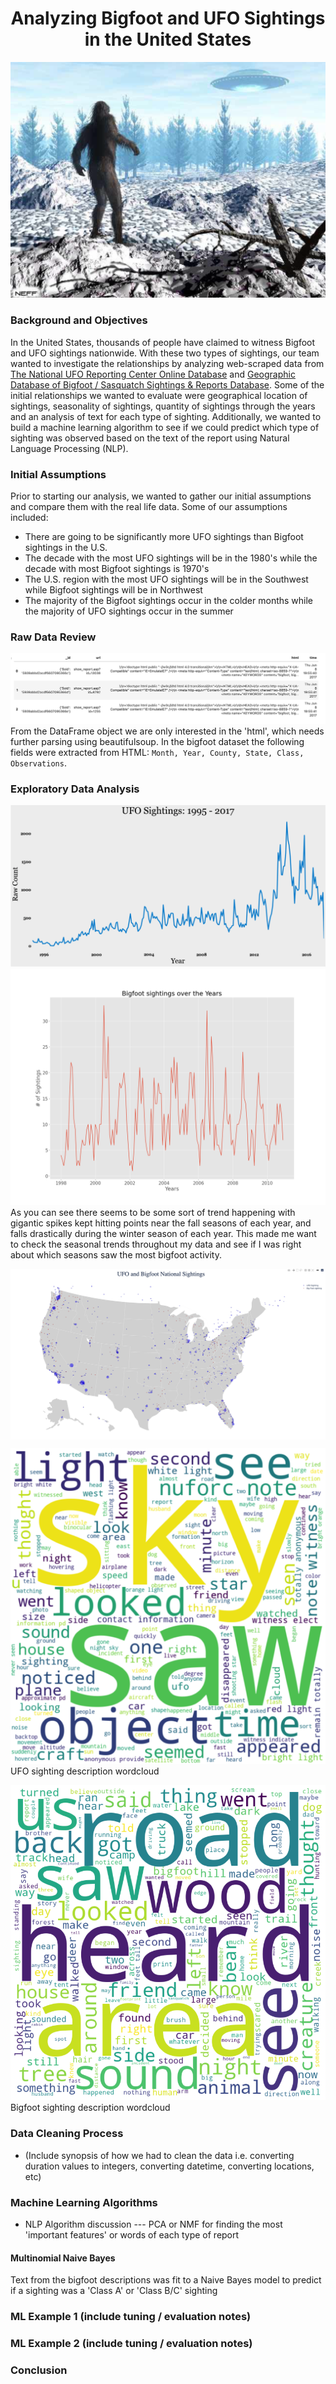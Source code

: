# <div align="center"> Analyzing Bigfoot and UFO Sightings in the United States

![Alt](./images/bigfoot_ufo.png)

### Background and Objectives

In the United States, thousands of people have claimed to witness Bigfoot and UFO sightings nationwide. With these two types of sightings, our team wanted to investigate the relationships by analyzing web-scraped data from [The National UFO Reporting Center Online Database](http://www.nuforc.org/webreports.html) and [Geographic Database of Bigfoot / Sasquatch Sightings & Reports Database](http://www.bfro.net/gdb/). Some of the initial relationships we wanted to evaluate were geographical location of sightings, seasonality of sightings, quantity of sightings through the years and an analysis of text for each type of sighting. Additionally, we wanted to build a machine learning algorithm to see if we could predict which type of sighting was observed based on the text of the report using Natural Language Processing (NLP). 

### Initial Assumptions

Prior to starting our analysis, we wanted to gather our initial assumptions and compare them with the real life data. Some of our assumptions included:

* There are going to be significantly more UFO sightings than Bigfoot sightings in the U.S.
* The decade with the most UFO sightings will be in the 1980's while the decade with most Bigfoot sightings is 1970's
* The U.S. region with the most UFO sightings will be in the Southwest while Bigfoot sightings will be in Northwest
* The majority of the Bigfoot sightings occur in the colder months while the majority of UFO sightings occur in the summer

### Raw Data Review

![Alt](./images/bigfoot_import_raw.png)
From the DataFrame object we are only interested in the 'html', which needs further parsing using beautifulsoup.  In the bigfoot dataset the following fields were extracted from HTML: ```Month, Year, County, State, Class, Observations```.  

### Exploratory Data Analysis 

![Alt](./images/ufo_timeseries.png)
![Alt](./images/bigfoot__sightings.png)
As you can see there seems to be some sort of trend happening with gigantic spikes kept hitting points near the fall seasons of each year, and falls drastically during the winter season of each year. This made me want to check the seasonal trends throughout my data and see if I was right about which seasons saw the most bigfoot activity.

<p align="center">
  <a href="https://americanthinker.github.io/NLP_Case_Study/">
  <img align="center" src="/images/mapping.png" width="1000" title="National Distribution">
  </a>
</p> 

![Alt](./images/ufo_wordcloud.png)
UFO sighting description wordcloud

![Alt](./images/bf_word_cloud.png)
Bigfoot sighting description wordcloud

### Data Cleaning Process

* (Include synopsis of how we had to clean the data i.e. converting duration values to integers, converting datetime, converting locations, etc)

### Machine Learning Algorithms 

* NLP Algorithm discussion --- PCA or NMF for finding the most 'important features' or words of each type of report

#### Multinomial Naive Bayes
Text from the bigfoot descriptions was fit to a Naive Bayes model to predict if a sighting was a 'Class A' or 'Class B/C' sighting

### ML Example 1 (include tuning / evaluation notes)

### ML Example 2 (include tuning / evaluation notes)

### Conclusion 
